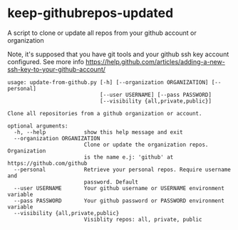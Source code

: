 # keep-githubrepos-updated
A script to clone or update all repos from your github account or organization 

Note, it's supposed that you have git tools and your github ssh key account configured. See more info
https://help.github.com/articles/adding-a-new-ssh-key-to-your-github-account/ 


```
usage: update-from-github.py [-h] [--organization ORGANIZATION] [--personal]
                             [--user USERNAME] [--pass PASSWORD]
                             [--visibility {all,private,public}]

Clone all repositories from a github organization or account.

optional arguments:
  -h, --help            show this help message and exit
  --organization ORGANIZATION
                        Clone or update the organization repos. Organization
                        is the name e.j: 'github' at https://github.com/github
  --personal            Retrieve your personal repos. Require username and
                        password. Default
  --user USERNAME       Your github username or USERNAME environment variable
  --pass PASSWORD       Your github password or PASSWORD environment variable
  --visibility {all,private,public}
                        Visiblity repos: all, private, public
```
